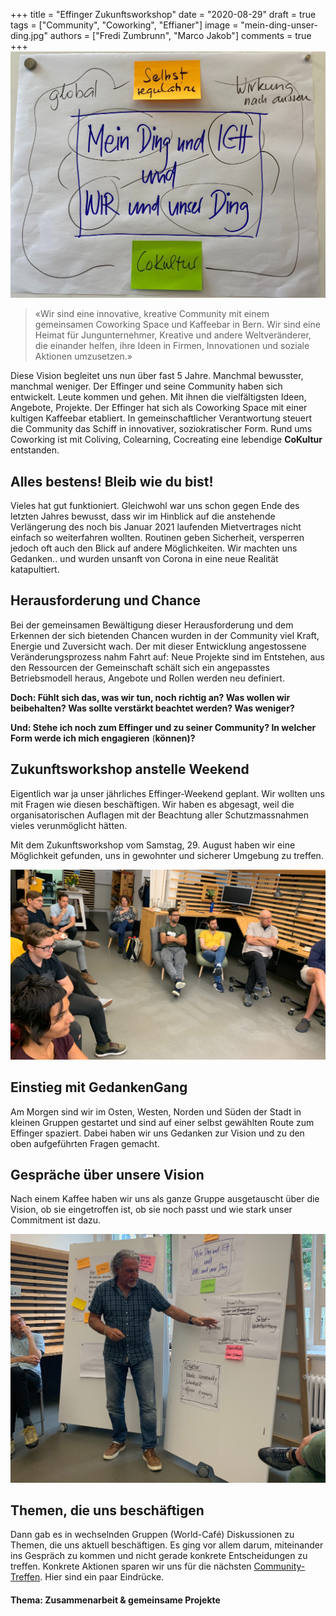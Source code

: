 +++
title = "Effinger Zukunftsworkshop"
date = "2020-08-29"
draft = true
tags = ["Community", "Coworking", "Effianer"]
image = "mein-ding-unser-ding.jpg"
authors = ["Fredi Zumbrunn", "Marco Jakob"]
comments = true
+++
![](mein-ding-unser-ding.jpg)

> «Wir sind eine innovative, kreative Community mit einem gemeinsamen Coworking Space und Kaffeebar in Bern. Wir sind eine Heimat für Jungunternehmer, Kreative und andere Weltveränderer, die einander helfen, ihre Ideen in Firmen, Innovationen und soziale Aktionen umzusetzen.»

Diese Vision begleitet uns nun über fast 5 Jahre. Manchmal bewusster, manchmal weniger. Der Effinger und seine Community haben sich entwickelt. Leute kommen und gehen. Mit ihnen die vielfältigsten Ideen, Angebote, Projekte. Der Effinger hat sich als Coworking Space mit einer kultigen Kaffeebar etabliert. In gemeinschaftlicher Verantwortung steuert die Community das Schiff in innovativer, soziokratischer Form. Rund ums Coworking ist mit Coliving, Colearning, Cocreating eine lebendige **CoKultur** entstanden.

## Alles bestens! Bleib wie du bist!

Vieles hat gut funktioniert. Gleichwohl war uns schon gegen Ende des letzten Jahres bewusst, dass wir im Hinblick auf die anstehende Verlängerung des noch bis Januar 2021 laufenden Mietvertrages nicht einfach so weiterfahren wollten. Routinen geben Sicherheit, versperren jedoch oft auch den Blick auf andere Möglichkeiten. Wir machten uns Gedanken.. und wurden unsanft von Corona in eine neue Realität katapultiert.

## Herausforderung und Chance

Bei der gemeinsamen Bewältigung dieser Herausforderung und dem Erkennen der sich bietenden Chancen wurden in der Community viel Kraft, Energie und Zuversicht wach. Der mit dieser Entwicklung angestossene Veränderungsprozess nahm Fahrt auf: Neue Projekte sind im Entstehen, aus den Ressourcen der Gemeinschaft schält sich ein angepasstes Betriebsmodell heraus, Angebote und Rollen werden neu definiert.

**Doch: Fühlt sich das, was wir tun, noch richtig an? Was wollen wir beibehalten? Was sollte verstärkt beachtet werden? Was weniger?**

**Und: Stehe ich noch zum Effinger und zu seiner Community? In welcher Form werde ich mich engagieren** (**können)?**

## Zukunftsworkshop anstelle Weekend

Eigentlich war ja unser jährliches Effinger-Weekend geplant. Wir wollten uns mit Fragen wie diesen beschäftigen. Wir haben es abgesagt, weil die organisatorischen Auflagen mit der Beachtung aller Schutzmassnahmen vieles verunmöglicht hätten.

Mit dem Zukunftsworkshop vom Samstag, 29. August haben wir eine Möglichkeit gefunden, uns in gewohnter und sicherer Umgebung zu treffen.

![Effinger Zukunftsworkshop mit ca. 20 Personen.](zukunftsworkshop.jpg)

## Einstieg mit GedankenGang

Am Morgen sind wir im Osten, Westen, Norden und Süden der Stadt in kleinen Gruppen gestartet und sind auf einer selbst gewählten Route zum Effinger spaziert. Dabei haben wir uns Gedanken zur Vision und zu den oben aufgeführten Fragen gemacht.

## Gespräche über unsere Vision

Nach einem Kaffee haben wir uns als ganze Gruppe ausgetauscht über die Vision, ob sie eingetroffen ist, ob sie noch passt und wie stark unser Commitment ist dazu.

![Fredi moderiert die Diskussion, wie wir selbst Gesund bleiben können während wir gemeinsame Dinge verfolgen.](geben-empfangen.jpg)

## Themen, die uns beschäftigen

Dann gab es in wechselnden Gruppen (World-Café) Diskussionen zu Themen, die uns aktuell beschäftigen. Es ging vor allem darum, miteinander ins Gespräch zu kommen und nicht gerade konkrete Entscheidungen zu treffen. Konkrete Aktionen sparen wir uns für die nächsten [Community-Treffen](/events/). Hier sind ein paar Eindrücke.

#### Thema: Zusammenarbeit & gemeinsame Projekte
